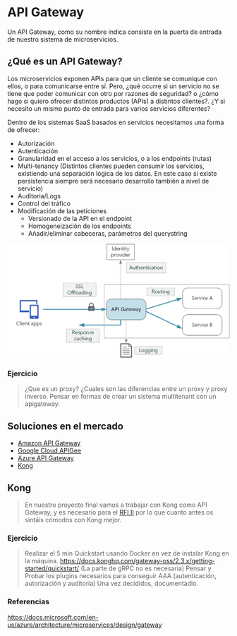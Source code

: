 # API Gateway

Un API Gateway, como su nombre indica consiste en la puerta de entrada de nuestro sistema de microservicios.

## ¿Qué es un API Gateway?

Los microservicios exponen APIs para que un cliente se comunique con ellos, o para comunicarse entre sí. Pero, ¿qué ocurre si un servicio no se tiene que poder comunicar con otro por razones de seguridad? o ¿cómo hago si quiero ofrecer distintos productos (APIs) a distintos clientes?. ¿Y si necesito un mismo punto de entrada para varios servicios diferentes?

Dentro de los sistemas SaaS basados en servicios necesitamos una forma de ofrecer:

* Autorización
* Autenticación
* Granularidad en el acceso a los servicios, o a los endpoints (rutas)
* Multi-tenancy (Distintos clientes pueden consumir los servicios, existiendo una separación lógica de los datos. En este caso si existe persistencia siempre será necesario desarrollo también a nivel de servicio)
* Auditoria/Logs
* Control del tráfico
* Modificación de las peticiones
  * Versionado de la API en el endpoint
  * Homogeneización de los endpoints
  * Añadir/eliminar cabeceras, parámetros del querystring

![url](./img/gateway.png)

### Ejercicio

> ¿Que es un proxy? ¿Cuales son las diferencias entre un proxy y proxy inverso.
> Pensar en formas de crear un sistema multitenant con un apigateway.

## Soluciones en el mercado

* [Amazon API Gateway](https://aws.amazon.com/api-gateway/)
* [Google Cloud APIGee](https://cloud.google.com/apigee?hl=es)
* [Azure API Gateway](https://azure.microsoft.com/es-es/services/api-management/#features)
* [Kong](https://konghq.com)

## Kong

> En nuestro proyecto final vamos a trabajar con Kong como API Gateway, y es necesario para el [RFI II](RFI/RFI-II.md) por lo que cuanto antes os sintáis cómodos con Kong mejor.

### Ejercicio

> Realizar el 5 min Quickstart usando Docker en vez de instalar Kong en la máquina.
<https://docs.konghq.com/gateway-oss/2.3.x/getting-started/quickstart/>
(La parte de gRPC no es necesaria)
> Pensar y Probar los plugins necesarios para conseguir AAA (autenticación, autorización y auditoria)
> Una vez decididos, documentadlo.

### Referencias

<https://docs.microsoft.com/en-us/azure/architecture/microservices/design/gateway>
